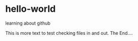 # hello-world
learning about github

This is more text to test checking files in and out.
The End....
